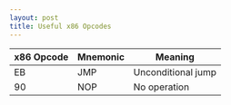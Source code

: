 ```yaml
---
layout: post
title: Useful x86 Opcodes
---
```


|x86 Opcode|Mnemonic|Meaning           |
|----------|--------|------------------|
|EB        |JMP     |Unconditional jump|
|90        |NOP     |No operation      |
